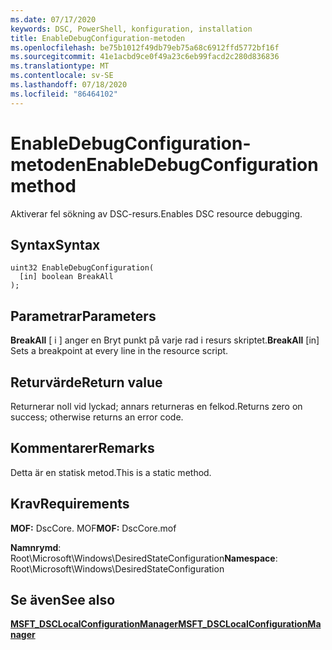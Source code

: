 ```yaml
---
ms.date: 07/17/2020
keywords: DSC, PowerShell, konfiguration, installation
title: EnableDebugConfiguration-metoden
ms.openlocfilehash: be75b1012f49db79eb75a68c6912ffd5772bf16f
ms.sourcegitcommit: 41e1acbd9ce0f49a23c6eb99facd2c280d836836
ms.translationtype: MT
ms.contentlocale: sv-SE
ms.lasthandoff: 07/18/2020
ms.locfileid: "86464102"
---
```

# <a name="enabledebugconfiguration-method"></a><span data-ttu-id="3ab55-103">EnableDebugConfiguration-metoden</span><span class="sxs-lookup"><span data-stu-id="3ab55-103">EnableDebugConfiguration method</span></span>

<span data-ttu-id="3ab55-104">Aktiverar fel sökning av DSC-resurs.</span><span class="sxs-lookup"><span data-stu-id="3ab55-104">Enables DSC resource debugging.</span></span>

## <a name="syntax"></a><span data-ttu-id="3ab55-105">Syntax</span><span class="sxs-lookup"><span data-stu-id="3ab55-105">Syntax</span></span>

```mof
uint32 EnableDebugConfiguration(
  [in] boolean BreakAll
);
```

## <a name="parameters"></a><span data-ttu-id="3ab55-106">Parametrar</span><span class="sxs-lookup"><span data-stu-id="3ab55-106">Parameters</span></span>

<span data-ttu-id="3ab55-107">**BreakAll** \[ i \] anger en Bryt punkt på varje rad i resurs skriptet.</span><span class="sxs-lookup"><span data-stu-id="3ab55-107">**BreakAll** \[in\] Sets a breakpoint at every line in the resource script.</span></span>

## <a name="return-value"></a><span data-ttu-id="3ab55-108">Returvärde</span><span class="sxs-lookup"><span data-stu-id="3ab55-108">Return value</span></span>

<span data-ttu-id="3ab55-109">Returnerar noll vid lyckad; annars returneras en felkod.</span><span class="sxs-lookup"><span data-stu-id="3ab55-109">Returns zero on success; otherwise returns an error code.</span></span>

## <a name="remarks"></a><span data-ttu-id="3ab55-110">Kommentarer</span><span class="sxs-lookup"><span data-stu-id="3ab55-110">Remarks</span></span>

<span data-ttu-id="3ab55-111">Detta är en statisk metod.</span><span class="sxs-lookup"><span data-stu-id="3ab55-111">This is a static method.</span></span>

## <a name="requirements"></a><span data-ttu-id="3ab55-112">Krav</span><span class="sxs-lookup"><span data-stu-id="3ab55-112">Requirements</span></span>

<span data-ttu-id="3ab55-113">**MOF:** DscCore. MOF</span><span class="sxs-lookup"><span data-stu-id="3ab55-113">**MOF:** DscCore.mof</span></span>

<span data-ttu-id="3ab55-114">**Namnrymd**: Root\Microsoft\Windows\DesiredStateConfiguration</span><span class="sxs-lookup"><span data-stu-id="3ab55-114">**Namespace**: Root\Microsoft\Windows\DesiredStateConfiguration</span></span>

## <a name="see-also"></a><span data-ttu-id="3ab55-115">Se även</span><span class="sxs-lookup"><span data-stu-id="3ab55-115">See also</span></span>

[<span data-ttu-id="3ab55-116">**MSFT_DSCLocalConfigurationManager**</span><span class="sxs-lookup"><span data-stu-id="3ab55-116">**MSFT_DSCLocalConfigurationManager**</span></span>](msft-dsclocalconfigurationmanager.md)
